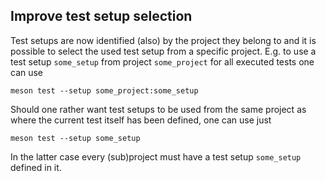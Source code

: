 ## Improve test setup selection

Test setups are now identified (also) by the project they belong to and it
is possible to select the used test setup from a specific project. E.g.
to use a test setup `some_setup` from project `some_project` for all
executed tests one can use

    meson test --setup some_project:some_setup

Should one rather want test setups to be used from the same project as
where the current test itself has been defined, one can use just

    meson test --setup some_setup

In the latter case every (sub)project must have a test setup `some_setup`
defined in it.
